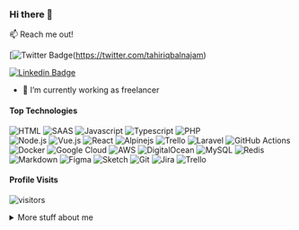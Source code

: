 ### Hi there 👋

:mailbox: Reach me out!

[![Twitter Badge](https://img.shields.io/twitter/url?label=tahiriqbalnajam&style=social&url=https%3A%2F%2Ftwitter.com%2Ftahiriqbalnajam)(https://twitter.com/tahiriqbalnajam)

[![Linkedin Badge](https://img.shields.io/badge/-tahiriqbalnajam-0e76a8?style=flat&labelColor=0e76a8&logo=linkedin&logoColor=white)](https://www.linkedin.com/in/tahiriqbalnajam)

- 🔭 I’m currently working as freelancer

#### Top Technologies

<!-- TODO: Make technologies links takes you to repositories -->

![HTML](https://img.shields.io/badge/HTML-239120?style=for-the-badge&logo=html5&logoColor=white) 
![SAAS](https://img.shields.io/badge/Sass-CC6699?style=for-the-badge&logo=sass&logoColor=white) 
![Javascript](https://img.shields.io/badge/JavaScript-F7DF1E?style=for-the-badge&logo=javascript&logoColor=black) 
![Typescript](https://img.shields.io/badge/TypeScript-007ACC?style=for-the-badge&logo=typescript&logoColor=white) 
![PHP](https://img.shields.io/badge/PHP-3776AB?style=for-the-badge&logo=php&logoColor=white)  
![Node.js](https://img.shields.io/badge/Node.js-43853D?style=for-the-badge&logo=node.js&logoColor=white) 
![Vue.js](https://img.shields.io/badge/Vue.js-35495E?style=for-the-badge&logo=vue.js&logoColor=4FC08D) 
![React](https://img.shields.io/badge/React-20232A?style=for-the-badge&logo=react&logoColor=61DAFB)
![Alpinejs](https://img.shields.io/badge/Alpinejs-%23026AA7.svg?style=for-the-badge&logo=Alpinejs&logoColor=white)
![Trello](https://img.shields.io/badge/Trello-%23026AA7.svg?style=for-the-badge&logo=Trello&logoColor=white)
![Laravel](https://img.shields.io/badge/laravel-%23FF2D20.svg?style=for-the-badge&logo=laravel&logoColor=white)
![GitHub Actions](https://img.shields.io/badge/githubactions-%232671E5.svg?style=for-the-badge&logo=githubactions&logoColor=white)
![Docker](https://img.shields.io/badge/docker-%230db7ed.svg?style=for-the-badge&logo=docker&logoColor=white)
![Google Cloud](https://img.shields.io/badge/GoogleCloud-%234285F4.svg?style=for-the-badge&logo=google-cloud&logoColor=white)
![AWS](https://img.shields.io/badge/AWS-%23FF9900.svg?style=for-the-badge&logo=amazon-aws&logoColor=white)
![DigitalOcean](https://img.shields.io/badge/DigitalOcean-%230167ff.svg?style=for-the-badge&logo=digitalOcean&logoColor=white)
![MySQL](https://img.shields.io/badge/mysql-%2300f.svg?style=for-the-badge&logo=mysql&logoColor=white)
![Redis](https://img.shields.io/badge/redis-%23DD0031.svg?style=for-the-badge&logo=redis&logoColor=white)
![Markdown](https://img.shields.io/badge/markdown-%23000000.svg?style=for-the-badge&logo=markdown&logoColor=white)
![Figma](https://img.shields.io/badge/figma-%23F24E1E.svg?style=for-the-badge&logo=figma&logoColor=white)
![Sketch](https://img.shields.io/badge/Sketch-FFB387?style=for-the-badge&logo=sketch&logoColor=black)
![Git](https://img.shields.io/badge/git-%23F05033.svg?style=for-the-badge&logo=git&logoColor=white)
![Jira](https://img.shields.io/badge/jira-%230A0FFF.svg?style=for-the-badge&logo=jira&logoColor=white)
![Trello](https://img.shields.io/badge/Trello-%23026AA7.svg?style=for-the-badge&logo=Trello&logoColor=white)




#### Profile Visits 

![visitors](https://visitor-badge.glitch.me/badge?page_id=tahiriqbalnajam)

<details>
<summary>
  More stuff about me
</summary>

<br >

- Love to work on web technologies especially in PHP and it's related frameworks like Codeigniter, Laravel and in PHP Ecommerce Magento and Woocommerce.
- I am thorough and precise in everything I do, and have a keen interest in technology, mobile applications and user experience. 
- Love to learn new technologies each day so started my work on Joomla in 2008 and after that switched to Codeigniter -> Laravle -> Magento -> Wordpress Plugin development.
- Love to have long term relations in every espect of life either in business or daily life.

#### Github Stats

![Muzaffer's github stats](https://github-readme-stats.vercel.app/api?username=tahiriqbalnajam&count_private=true&theme=tokyonight)

  [![Top Langs](https://github-readme-stats.vercel.app/api/top-langs/?username=ahmedkandel&hide=html,css&layout=compact)](https://github.com/anuraghazra/github-readme-stats)
</details>
